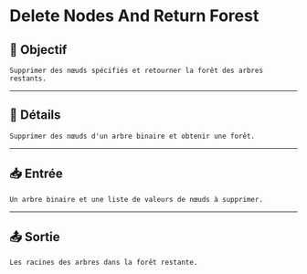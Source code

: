 # Delete Nodes And Return Forest

## 🎯 Objectif

    Supprimer des nœuds spécifiés et retourner la forêt des arbres restants.

---

## 📝 Détails

    Supprimer des nœuds d'un arbre binaire et obtenir une forêt.

---

## 📥 Entrée

    Un arbre binaire et une liste de valeurs de nœuds à supprimer.

---

## 📤 Sortie

    Les racines des arbres dans la forêt restante.

